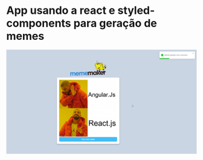 
<h1>App usando a react e styled-components para geração de memes </h1>

<img src="./react-memes.png" alt="print do app">
